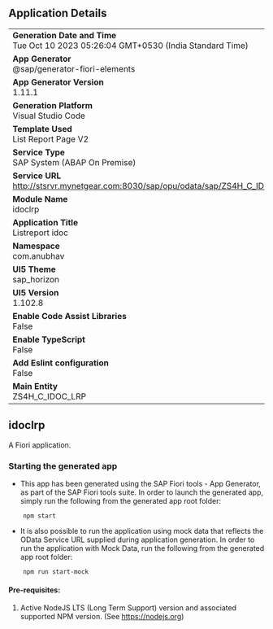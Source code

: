 ## Application Details
|               |
| ------------- |
|**Generation Date and Time**<br>Tue Oct 10 2023 05:26:04 GMT+0530 (India Standard Time)|
|**App Generator**<br>@sap/generator-fiori-elements|
|**App Generator Version**<br>1.11.1|
|**Generation Platform**<br>Visual Studio Code|
|**Template Used**<br>List Report Page V2|
|**Service Type**<br>SAP System (ABAP On Premise)|
|**Service URL**<br>http://stsrvr.mynetgear.com:8030/sap/opu/odata/sap/ZS4H_C_IDOC_LRP_CDS
|**Module Name**<br>idoclrp|
|**Application Title**<br>Listreport idoc|
|**Namespace**<br>com.anubhav|
|**UI5 Theme**<br>sap_horizon|
|**UI5 Version**<br>1.102.8|
|**Enable Code Assist Libraries**<br>False|
|**Enable TypeScript**<br>False|
|**Add Eslint configuration**<br>False|
|**Main Entity**<br>ZS4H_C_IDOC_LRP|

## idoclrp

A Fiori application.

### Starting the generated app

-   This app has been generated using the SAP Fiori tools - App Generator, as part of the SAP Fiori tools suite.  In order to launch the generated app, simply run the following from the generated app root folder:

```
    npm start
```

- It is also possible to run the application using mock data that reflects the OData Service URL supplied during application generation.  In order to run the application with Mock Data, run the following from the generated app root folder:

```
    npm run start-mock
```

#### Pre-requisites:

1. Active NodeJS LTS (Long Term Support) version and associated supported NPM version.  (See https://nodejs.org)


